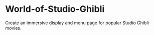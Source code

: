 # World-of-Studio-Ghibli
Create an immersive display and menu page for popular Studio Ghibli movies.
